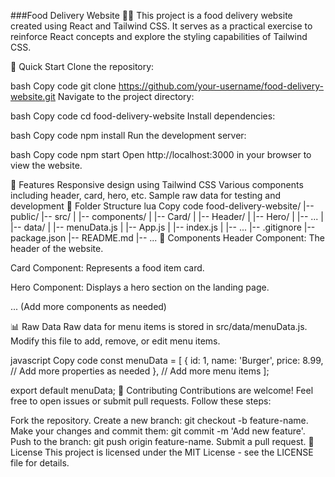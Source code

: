 ###Food Delivery Website 🍔🍕
This project is a food delivery website created using React and Tailwind CSS. It serves as a practical exercise to reinforce React concepts and explore the styling capabilities of Tailwind CSS.

🚀 Quick Start
Clone the repository:

bash
Copy code
git clone https://github.com/your-username/food-delivery-website.git
Navigate to the project directory:

bash
Copy code
cd food-delivery-website
Install dependencies:

bash
Copy code
npm install
Run the development server:

bash
Copy code
npm start
Open http://localhost:3000 in your browser to view the website.

🌟 Features
Responsive design using Tailwind CSS
Various components including header, card, hero, etc.
Sample raw data for testing and development
📂 Folder Structure
lua
Copy code
food-delivery-website/
|-- public/
|-- src/
|   |-- components/
|       |-- Card/
|       |-- Header/
|       |-- Hero/
|       |-- ...
|   |-- data/
|       |-- menuData.js
|   |-- App.js
|   |-- index.js
|   |-- ...
|-- .gitignore
|-- package.json
|-- README.md
|-- ...
🧩 Components
Header Component: The header of the website.

Card Component: Represents a food item card.

Hero Component: Displays a hero section on the landing page.

... (Add more components as needed)

📊 Raw Data
Raw data for menu items is stored in src/data/menuData.js. Modify this file to add, remove, or edit menu items.

javascript
Copy code
const menuData = [
  {
    id: 1,
    name: 'Burger',
    price: 8.99,
    // Add more properties as needed
  },
  // Add more menu items
];

export default menuData;
🤝 Contributing
Contributions are welcome! Feel free to open issues or submit pull requests. Follow these steps:

Fork the repository.
Create a new branch: git checkout -b feature-name.
Make your changes and commit them: git commit -m 'Add new feature'.
Push to the branch: git push origin feature-name.
Submit a pull request.
📄 License
This project is licensed under the MIT License - see the LICENSE file for details.

